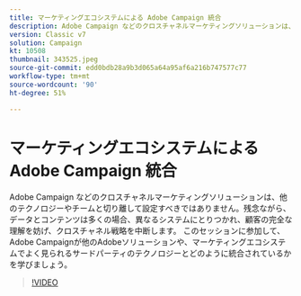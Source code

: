 ```yaml
---
title: マーケティングエコシステムによる Adobe Campaign 統合
description: Adobe Campaign などのクロスチャネルマーケティングソリューションは、他のテクノロジーやチームと切り離して設定すべきではありません。
version: Classic v7
solution: Campaign
kt: 10508
thumbnail: 343525.jpeg
source-git-commit: edd0bdb28a9b3d065a64a95af6a216b747577c77
workflow-type: tm+mt
source-wordcount: '90'
ht-degree: 51%

---
```


# マーケティングエコシステムによる Adobe Campaign 統合

Adobe Campaign などのクロスチャネルマーケティングソリューションは、他のテクノロジーやチームと切り離して設定すべきではありません。残念ながら、データとコンテンツは多くの場合、異なるシステムにとりつかれ、顧客の完全な理解を妨げ、クロスチャネル戦略を中断します。 このセッションに参加して、Adobe Campaignが他のAdobeソリューションや、マーケティングエコシステムでよく見られるサードパーティのテクノロジーとどのように統合されているかを学びましょう。

>[!VIDEO](https://video.tv.adobe.com/v/343525/?quality=12&learn=on)
